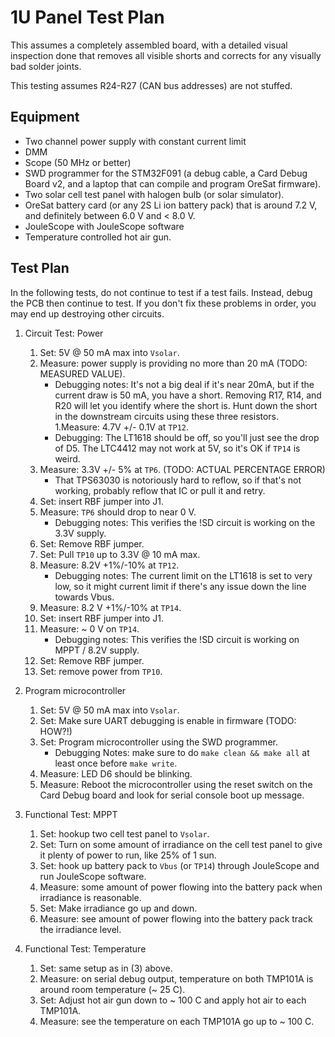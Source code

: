 # 1U Panel Test Plan

This assumes a completely assembled board, with a detailed visual inspection done that removes all visible shorts and corrects for any visually bad solder joints.

This testing assumes R24-R27 (CAN bus addresses) are not stuffed.


## Equipment

- Two channel power supply with constant current limit
- DMM
- Scope (50 MHz or better)
- SWD programmer for the STM32F091 (a debug cable, a Card Debug Board v2, and a laptop that can compile and program OreSat firmware).
- Two solar cell test panel with halogen bulb (or solar simulator).
- OreSat battery card (or any 2S Li ion battery pack) that is around 7.2 V, and definitely between 6.0 V and < 8.0 V.
- JouleScope with JouleScope software
- Temperature controlled hot air gun.

## Test Plan

In the following tests, do not continue to test if a test fails. Instead, debug the PCB then continue to test. If you don't fix these problems in order, you may end up destroying other circuits.
1. Circuit Test: Power
   1. Set: 5V @ 50 mA max into `Vsolar`.
   1. Measure: power supply is providing no more than 20 mA (TODO: MEASURED VALUE).
      - Debugging notes: It's not a big deal if it's near 20mA, but if the current draw is 50 mA, you have a short. Removing R17, R14, and R20 will let you identify where the short is. Hunt down the short in the downstream circuits using these three resistors.
   1.Measure: 4.7V +/- 0.1V at `TP12`.
      - Debugging: The LT1618 should be off, so you'll just see the drop of D5. The LTC4412 may not work at 5V, so it's OK if `TP14` is weird.
   1. Measure: 3.3V +/- 5% at `TP6`. (TODO: ACTUAL PERCENTAGE ERROR)
      - That TPS63030 is notoriously hard to reflow, so if that's not working, probably reflow that IC or pull it and retry.
   1. Set: insert RBF jumper into J1.
   1. Measure: `TP6` should drop to near 0 V.
      * Debugging notes: This verifies the !SD circuit is working on the 3.3V supply.
   1. Set: Remove RBF jumper.
   1. Set: Pull `TP10` up to 3.3V @ 10 mA max.
   1. Measure: 8.2V +1%/-10% at `TP12`.
      * Debugging notes: The current limit on the LT1618 is set to very low, so it might current limit if there's any issue down the line towards Vbus.
   1. Measure: 8.2 V +1%/-10% at `TP14`.
   1. Set: insert RBF jumper into J1.
   1. Measure: ~ 0 V on `TP14`.
      * Debugging notes: This verifies the !SD circuit is working on MPPT / 8.2V supply.
   1. Set: Remove RBF jumper.
   1. Set: remove power from `TP10`. 
   
2. Program microcontroller
   1. Set: 5V @ 50 mA max into `Vsolar`.
   1. Set: Make sure UART debugging is enable in firmware (TODO: HOW?!)
   1. Set: Program microcontroller using the SWD programmer.
      * Debugging Notes: make sure to do `make clean && make all` at least once before `make write`.
   1. Measure: LED D6 should be blinking.
   1. Measure: Reboot the microcontroller using the reset switch on the Card Debug board and look for serial console boot up message.

3. Functional Test: MPPT
   1. Set: hookup two cell test panel to `Vsolar`.
   1. Set: Turn on some amount of irradiance on the cell test panel to give it plenty of power to run, like 25% of 1 sun.
   1. Set: hook up battery pack to `Vbus` (or `TP14`) through JouleScope and run JouleScope software.
   1. Measure: some amount of power flowing into the battery pack when irradiance is reasonable.
   1. Set: Make irradiance go up and down.
   1. Measure: see amount of power flowing into the battery pack track the irradiance level.

3. Functional Test: Temperature
   1. Set: same setup as in (3) above.
   1. Measure: on serial debug output, temperature on both TMP101A is around room temperature (~ 25 C).
   1. Set: Adjust hot air gun down to ~ 100 C and apply hot air to each TMP101A.
   1. Measure: see the temperature on each TMP101A go up to ~ 100 C.

   
   
   
   
